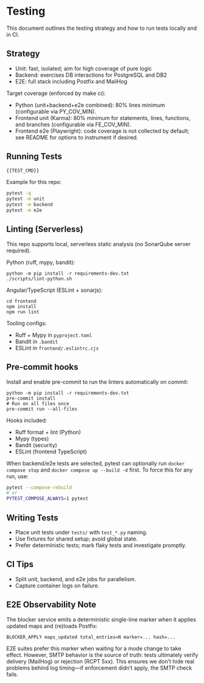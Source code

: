 <!-- Updated to best practices on 2025-09-14. -->
# Testing

<!-- BEGIN GENERATED: TESTING:MAIN -->

This document outlines the testing strategy and how to run tests locally and
in CI.

## Strategy

- Unit: fast, isolated; aim for high coverage of pure logic
- Backend: exercises DB interactions for PostgreSQL and DB2
- E2E: full stack including Postfix and MailHog

Target coverage (enforced by make ci):
- Python (unit+backend+e2e combined): 80% lines minimum (configurable via PY_COV_MIN).
- Frontend unit (Karma): 80% minimum for statements, lines, functions, and branches (configurable via FE_COV_MIN).
- Frontend e2e (Playwright): code coverage is not collected by default; see README for options to instrument if desired.

## Running Tests

```bash
{{TEST_CMD}}
```

Example for this repo:

```bash
pytest -q
pytest -m unit
pytest -m backend
pytest -m e2e
```

## Linting (Serverless)

This repo supports local, serverless static analysis (no SonarQube server required).

Python (ruff, mypy, bandit):

```
python -m pip install -r requirements-dev.txt
./scripts/lint-python.sh
```

Angular/TypeScript (ESLint + sonarjs):

```
cd frontend
npm install
npm run lint
```

Tooling configs:
- Ruff + Mypy in `pyproject.toml`
- Bandit in `.bandit`
- ESLint in `frontend/.eslintrc.cjs`

## Pre-commit hooks

Install and enable pre-commit to run the linters automatically on commit:

```
python -m pip install -r requirements-dev.txt
pre-commit install
# Run on all files once
pre-commit run --all-files
```

Hooks included:
- Ruff format + lint (Python)
- Mypy (types)
- Bandit (security)
- ESLint (frontend TypeScript)

When backend/e2e tests are selected, pytest can optionally run
`docker compose stop` and `docker compose up --build -d` first. To force this
for any run, use:

```bash
pytest --compose-rebuild
# or
PYTEST_COMPOSE_ALWAYS=1 pytest
```

## Writing Tests

- Place unit tests under `tests/` with `test_*.py` naming.
- Use fixtures for shared setup; avoid global state.
- Prefer deterministic tests; mark flaky tests and investigate promptly.

## CI Tips

- Split unit, backend, and e2e jobs for parallelism.
- Capture container logs on failure.

<!-- END GENERATED: TESTING:MAIN -->


## E2E Observability Note

The blocker service emits a deterministic single-line marker when it applies updated maps and (re)loads Postfix:

```
BLOCKER_APPLY maps_updated total_entries=N marker=... hash=...
```

E2E suites prefer this marker when waiting for a mode change to take effect. However, SMTP behavior is the source of truth: tests ultimately verify delivery (MailHog) or rejection (RCPT 5xx). This ensures we don’t hide real problems behind log timing—if enforcement didn’t apply, the SMTP check fails.
